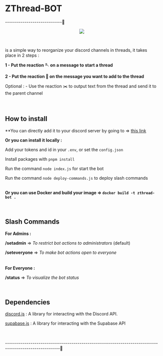 # ZThread-BOT 
-----------------------------🧵
<p align="center">
<img src="https://user-images.githubusercontent.com/51421090/234418436-484e4361-b976-4c39-8f4b-70257059e56b.png"</img>
</p><br> 
 
is a simple way to reorganize your discord channels in threads, it takes place in 2 steps :

**1 - Put the reaction 🪡 on a message to start a thread** 

**2 - Put the reaction 🧵 on the message you want to add to the thread** 

Optional : - Use the reaction ✂️ to output text from the thread and send it to the parent channel
<br><br><br>

## How to install

**You can directly add it to your discord server by going to => [this link](https://discord.com/oauth2/authorize?client_id=1291467962166804500&permissions=8&redirect_uri=https%3A%2F%2Fdiscord.com%2Foauth2%2Fauthorize%3Fclient_id%3D1291467962166804500&integration_type=0&scope=bot)
<br>

**Or you can install it locally :** 

Add your tokens and id in your `.env`, or set the `config.json` 

Install packages with `pnpm install` 

Run the command `node index.js` for start the bot 

Run the command `node deploy-commands.js` to deploy slash commands
<br><br>


**Or you can use Docker and build your image => `docker build -t zthread-bot .`** 

<br>

## Slash Commands

__For Admins :__  

**/setadmin** => *To restrict bot actions to administrators* (default)

**/seteveryone** => *To make bot actions open to everyone*
<br><br><br>
__For Everyone :__  

**/status** => *To visualize the bot status*

<br>


## Dependencies 

[discord.js](https://discord.js.org/#/) : A library for interacting with the Discord API. 

[supabase.js](https://supabase.com/) : A library for interacting with the Supabase API
<br><br><br>

----------------------------------------------------------------------------------------------------------🧵

